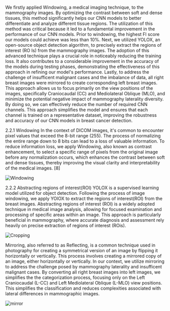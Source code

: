 We firstly applied Windowing, a medical imaging technique, to the mammography images. By optimizing the contrast between soft and dense tissues, this method significantly helps our CNN models to better differentiate and analyze different tissue regions. The utilization of this method was critical because it led to a fundamental improvement in the performance of our CNN models. Prior to windowing, the highest Fl score our models could achieve was less than 10%. 
Next, we utilized YOLOX, an open-source object detection algorithm, to precisely extract the regions of interest (RO Is) from the mammography images. The adoption of this advanced technique plays a crucial role in noticeably reducing the training loss. It also contributes to a considerable improvement in the accuracy of the models during testing phases, demonstrating the effectiveness of this approach in refining our model's performance. 
Lastly, to address the challenge of insufficent malignant cases and the imbalance of data, all right breast images were mirrored to create corresponding left breast images. This approach allows us to focus primarily on the view positions of the images, specifically Craniocaudal (CC) and Mediolateral Oblique (MLO), and minimize the potential negative impact of mammography laterality diversity. By doing so, we can effectively reduce the number of required CNN channels. This approach simplifies the model and ensures that each channel is trained on a representative dataset, improving the robustness and accuracy of our CNN models in breast cancer detection. 

2.2.1 Windowing 
In the context of DICOM images, it's common to encounter pixel values that exceed the 8-bit range (255). The process of normalizing the entire range down to 8 bits can lead to a loss of valuable information. To reduce information loss, we apply Window­ing, also known as contrast enhancement, to select a specific range of pixels from the original image before any normalization occurs, which enhances the contrast between soft and dense tissues, thereby improving the visual clarity and interpretability of the medical images. [8]

![Windowing](https://github.com/JasonLuo2024/BreastCancerDetection/assets/113136895/dc6026a3-6d3f-478e-a88e-072c828b3673)

2.2.2 Abstracting regions of interest(ROI) 
YOLOX is a supervised learning model utilized for object detection. Following the process of image windowing, we apply YOlOX to extract the regions of interest(ROI) from the breast images. 
Abstracting regions of interest (ROI) is a widely adopted technique in medical image analysis, allowing for focused examination and processing of specific areas within an image. This approach is particularly beneficial in mammography, where accurate diagnosis and assessment rely heavily on precise extraction of regions of interest (ROis). 

![Cropping](https://github.com/JasonLuo2024/BreastCancerDetection/assets/113136895/300f2244-1be7-4c79-afa5-bc7029efd2e3)

Mirroring, also referred to as Reflecting, is a common technique used in photography for creating a symmetrical version of an image by flipping it horizontally or vertically. This process involves creating a mirrored copy of an image, either horizontally or vertically. In our context, we utilize mirroring to address the challenge posed by mammography laterality and insufficent malignant cases. By converting all right breast images into left images, we simplifies the the categorization process, focusing only on the Left Craniocaudal (L-CC) and Left Mediolateral Oblique (L-MLO) view positions.
This simplifies the classification and reduces complexities associated with lateral differences in mammographic images.

![mirror](https://github.com/JasonLuo2024/BreastCancerDetection/assets/113136895/5eb587e4-c7ba-4b1b-a041-6876006f5f1a)
